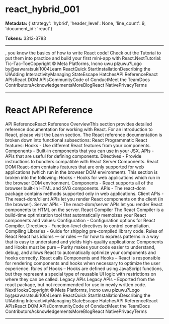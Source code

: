 # react_hybrid_001

**Metadata:** {'strategy': 'hybrid', 'header_level': None, 'line_count': 9, 'document_id': 'react'}

**Tokens:** 3313-3783

---

, you know the basics of how to write React code! Check out the Tutorial to put them into practice and build your first mini-app with React.NextTutorial: Tic-Tac-ToeCopyright © Meta Platforms, Incno uwu plzuwu?Logo by@sawaratsuki1004Learn ReactQuick StartInstallationDescribing the UIAdding InteractivityManaging StateEscape HatchesAPI ReferenceReact APIsReact DOM APIsCommunityCode of ConductMeet the TeamDocs ContributorsAcknowledgementsMoreBlogReact NativePrivacyTerms


---

# React API Reference

API ReferenceReact Reference OverviewThis section provides detailed reference documentation for working with React. For an introduction to React, please visit the Learn section. The React reference documentation is broken down into functional subsections: React Programmatic React features: Hooks - Use different React features from your components. Components - Built-in components that you can use in your JSX. APIs - APIs that are useful for defining components. Directives - Provide instructions to bundlers compatible with React Server Components. React DOM React-dom contains features that are only supported for web applications (which run in the browser DOM environment). This section is broken into the following: Hooks - Hooks for web applications which run in the browser DOM environment. Components - React supports all of the browser built-in HTML and SVG components. APIs - The react-dom package contains methods supported only in web applications. Client APIs - The react-dom/client APIs let you render React components on the client (in the browser). Server APIs - The react-dom/server APIs let you render React components to HTML on the server. React Compiler The React Compiler is a build-time optimization tool that automatically memoizes your React components and values: Configuration - Configuration options for React Compiler. Directives - Function-level directives to control compilation. Compiling Libraries - Guide for shipping pre-compiled library code. Rules of React React has idioms — or rules — for how to express patterns in a way that is easy to understand and yields high-quality applications: Components and Hooks must be pure – Purity makes your code easier to understand, debug, and allows React to automatically optimize your components and hooks correctly. React calls Components and Hooks – React is responsible for rendering components and hooks when necessary to optimize the user experience. Rules of Hooks – Hooks are defined using JavaScript functions, but they represent a special type of reusable UI logic with restrictions on where they can be called. Legacy APIs Legacy APIs - Exported from the react package, but not recommended for use in newly written code. NextHooksCopyright © Meta Platforms, Incno uwu plzuwu?Logo by@sawaratsuki1004Learn ReactQuick StartInstallationDescribing the UIAdding InteractivityManaging StateEscape HatchesAPI ReferenceReact APIsReact DOM APIsCommunityCode of ConductMeet the TeamDocs ContributorsAcknowledgementsMoreBlogReact NativePrivacyTerms

---
